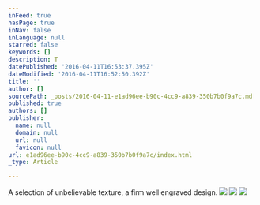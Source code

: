 ```yaml
---
inFeed: true
hasPage: true
inNav: false
inLanguage: null
starred: false
keywords: []
description: T
datePublished: '2016-04-11T16:53:37.395Z'
dateModified: '2016-04-11T16:52:50.392Z'
title: ''
author: []
sourcePath: _posts/2016-04-11-e1ad96ee-b90c-4cc9-a839-350b7b0f9a7c.md
published: true
authors: []
publisher:
  name: null
  domain: null
  url: null
  favicon: null
url: e1ad96ee-b90c-4cc9-a839-350b7b0f9a7c/index.html
_type: Article

---
```

A selection of unbelievable texture, a firm well engraved design. ![](https://s3-us-west-2.amazonaws.com/the-grid-img/p/7e03e6dd237e2979d0dd2941dd893ec5ca743b0e.png)
![](https://the-grid-user-content.s3-us-west-2.amazonaws.com/d6916e24-59f2-4d88-9254-b604b593e654.jpg)
![](https://the-grid-user-content.s3-us-west-2.amazonaws.com/23f87059-9ec5-46f5-b5fc-28bd94288576.jpg)
